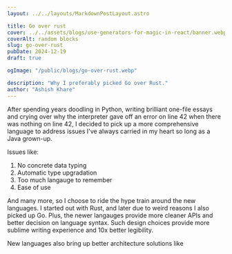 ```yaml
---
layout: ../../layouts/MarkdownPostLayout.astro

title: Go over rust
cover: ../../assets/blogs/use-generators-for-magic-in-react/banner.webp
coverAlt: random blocks
slug: go-over-rust
pubDate: 2024-12-19
draft: true

ogImage: "/public/blogs/go-over-rust.webp"

description: "Why I preferably picked Go over Rust."
author: "Ashish Khare"
---
```


After spending years doodling in Python, writing brilliant one-file essays and crying over why the interpreter gave off an error on line 42 when there was nothing on line 42, I decided to pick up a more comprehensive language to address issues I've always carried in my heart so long as a Java grown-up.

Issues like:

1. No concrete data typing
2. Automatic type upgradation
3. Too much langauge to remember
4. Ease of use

And many more, so I choose to ride the hype train around the new languages. I started out with Rust, and later due to weird reasons I also picked up Go. Plus, the newer langauges provide more cleaner APIs and better decision on language syntax. Such design choices provide more sublime writing experience and 10x better legibility.

New languages also bring up better architecture solutions like
